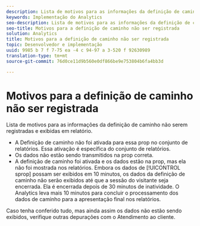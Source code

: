 ```yaml
---
description: Lista de motivos para as informações da definição de caminho não serem registradas e exibidas em relatório.
keywords: Implementação do Analytics
seo-description: Lista de motivos para as informações da definição de caminho não serem registradas e exibidas em relatório.
seo-title: Motivos para a definição de caminho não ser registrada
solution: Analytics
title: Motivos para a definição de caminho não ser registrada
topic: Desenvolvedor e implementação
uuid: 9985 b 7 f 7-75 ea -4 c 94-97 a 3-520 f 92630989
translation-type: tm+mt
source-git-commit: 76d0ce11d9b560e0df866be9e753804b6fa4bb3d

---
```



# Motivos para a definição de caminho não ser registrada

Lista de motivos para as informações da definição de caminho não serem registradas e exibidas em relatório.

* A Definição de caminho não foi ativada para essa prop no conjunto de relatórios. Essa ativação é específica do conjunto de relatórios.
* Os dados não estão sendo transmitidos na prop correta.
* A definição de caminho foi ativada e os dados estão na prop, mas ela não foi mostrada nos relatórios. Embora os dados de [!UICONTROL sprop] possam ser exibidos em 10 minutos, os dados da definição de caminho não serão exibidos até que a sessão do visitante seja encerrada. Ela é encerrada depois de 30 minutos de inatividade. O Analytics leva mais 10 minutos para concluir o processamento dos dados de caminho para a apresentação final nos relatórios.

Caso tenha conferido tudo, mas ainda assim os dados não estão sendo exibidos, verifique outras depurações com o Atendimento ao cliente.

